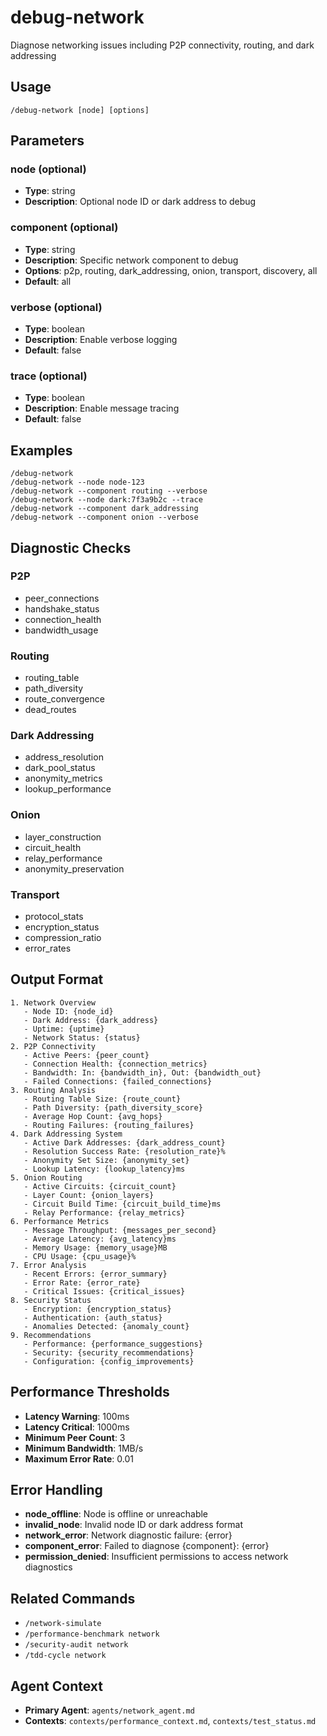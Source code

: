 # debug-network

Diagnose networking issues including P2P connectivity, routing, and dark addressing

## Usage

```
/debug-network [node] [options]
```

## Parameters

### node (optional)
- **Type**: string
- **Description**: Optional node ID or dark address to debug

### component (optional)
- **Type**: string
- **Description**: Specific network component to debug
- **Options**: p2p, routing, dark_addressing, onion, transport, discovery, all
- **Default**: all

### verbose (optional)
- **Type**: boolean
- **Description**: Enable verbose logging
- **Default**: false

### trace (optional)
- **Type**: boolean
- **Description**: Enable message tracing
- **Default**: false

## Examples

```
/debug-network
/debug-network --node node-123
/debug-network --component routing --verbose
/debug-network --node dark:7f3a9b2c --trace
/debug-network --component dark_addressing
/debug-network --component onion --verbose
```

## Diagnostic Checks

### P2P
- peer_connections
- handshake_status
- connection_health
- bandwidth_usage

### Routing
- routing_table
- path_diversity
- route_convergence
- dead_routes

### Dark Addressing
- address_resolution
- dark_pool_status
- anonymity_metrics
- lookup_performance

### Onion
- layer_construction
- circuit_health
- relay_performance
- anonymity_preservation

### Transport
- protocol_stats
- encryption_status
- compression_ratio
- error_rates

## Output Format

```
1. Network Overview
   - Node ID: {node_id}
   - Dark Address: {dark_address}
   - Uptime: {uptime}
   - Network Status: {status}
2. P2P Connectivity
   - Active Peers: {peer_count}
   - Connection Health: {connection_metrics}
   - Bandwidth: In: {bandwidth_in}, Out: {bandwidth_out}
   - Failed Connections: {failed_connections}
3. Routing Analysis
   - Routing Table Size: {route_count}
   - Path Diversity: {path_diversity_score}
   - Average Hop Count: {avg_hops}
   - Routing Failures: {routing_failures}
4. Dark Addressing System
   - Active Dark Addresses: {dark_address_count}
   - Resolution Success Rate: {resolution_rate}%
   - Anonymity Set Size: {anonymity_set}
   - Lookup Latency: {lookup_latency}ms
5. Onion Routing
   - Active Circuits: {circuit_count}
   - Layer Count: {onion_layers}
   - Circuit Build Time: {circuit_build_time}ms
   - Relay Performance: {relay_metrics}
6. Performance Metrics
   - Message Throughput: {messages_per_second}
   - Average Latency: {avg_latency}ms
   - Memory Usage: {memory_usage}MB
   - CPU Usage: {cpu_usage}%
7. Error Analysis
   - Recent Errors: {error_summary}
   - Error Rate: {error_rate}
   - Critical Issues: {critical_issues}
8. Security Status
   - Encryption: {encryption_status}
   - Authentication: {auth_status}
   - Anomalies Detected: {anomaly_count}
9. Recommendations
   - Performance: {performance_suggestions}
   - Security: {security_recommendations}
   - Configuration: {config_improvements}
```

## Performance Thresholds

- **Latency Warning**: 100ms
- **Latency Critical**: 1000ms
- **Minimum Peer Count**: 3
- **Minimum Bandwidth**: 1MB/s
- **Maximum Error Rate**: 0.01

## Error Handling

- **node_offline**: Node is offline or unreachable
- **invalid_node**: Invalid node ID or dark address format
- **network_error**: Network diagnostic failure: {error}
- **component_error**: Failed to diagnose {component}: {error}
- **permission_denied**: Insufficient permissions to access network diagnostics

## Related Commands

- `/network-simulate`
- `/performance-benchmark network`
- `/security-audit network`
- `/tdd-cycle network`

## Agent Context

- **Primary Agent**: `agents/network_agent.md`
- **Contexts**: `contexts/performance_context.md`, `contexts/test_status.md`